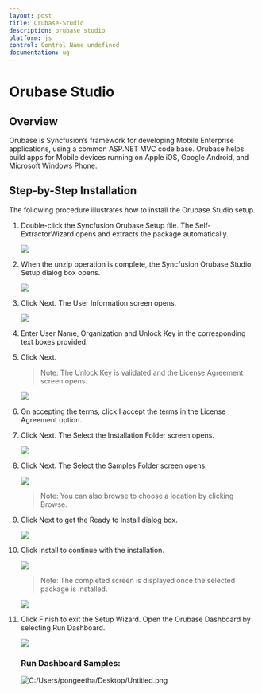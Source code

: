 ```yaml
---
layout: post
title: Orubase-Studio
description: orubase studio
platform: js
control: Control Name undefined
documentation: ug
---
```


# Orubase Studio


## Overview

Orubase is Syncfusion’s framework for developing Mobile Enterprise applications, using a common ASP.NET MVC code base. Orubase helps build apps for Mobile devices running on Apple iOS, Google Android, and Microsoft Windows Phone.


## Step-by-Step Installation

The following procedure illustrates how to install the Orubase Studio setup.

1.  Double-click the Syncfusion Orubase Setup file. The Self-ExtractorWizard opens and extracts the package automatically. 

    ![](Step-by-Step-Installation_images/Step-by-Step-Installation_img1.png)


2.  When the unzip operation is complete, the Syncfusion Orubase Studio Setup dialog box opens.

    ![](Step-by-Step-Installation_images/Step-by-Step-Installation_img2.png)

3.  Click Next. The User Information screen opens.

    ![](Step-by-Step-Installation_images/Step-by-Step-Installation_img3.png)

4.  Enter User Name, Organization and Unlock Key in the corresponding text boxes provided.

5.  Click Next.

    > Note: The Unlock Key is validated and the License Agreement screen opens.
   
    ![](Step-by-Step-Installation_images/Step-by-Step-Installation_img5.png)

6.  On accepting the terms, click I accept the terms in the License Agreement option.

7.  Click Next. The Select the Installation Folder screen opens.

    ![](Step-by-Step-Installation_images/Step-by-Step-Installation_img6.png)

8.  Click Next. The Select the Samples Folder screen opens.

    ![](Step-by-Step-Installation_images/Step-by-Step-Installation_img7.png)

    > Note: You can also browse to choose a location by clicking Browse.

9.  Click Next to get the Ready to Install dialog box.

    ![](Step-by-Step-Installation_images/Step-by-Step-Installation_img9.png)

10. Click Install to continue with the installation.
   
    ![](Step-by-Step-Installation_images/Step-by-Step-Installation_img10.png)

    > Note: The completed screen is displayed once the selected package is installed.

    ![](Step-by-Step-Installation_images/Step-by-Step-Installation_img12.png)

11. Click Finish to exit the Setup Wizard. Open the Orubase Dashboard by selecting Run Dashboard.

    ![](Step-by-Step-Installation_images/Step-by-Step-Installation_img13.png)

    ### Run Dashboard Samples:

    ![C:/Users/pongeetha/Desktop/Untitled.png](Step-by-Step-Installation_images/Step-by-Step-Installation_img14.png)